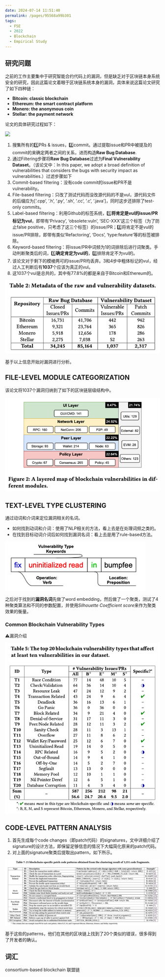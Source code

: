 ```yaml
---
date: 2024-07-14 11:51:40
permalink: /pages/95568a99b301
tags: 
  - FSE
  - 2022
  - Blockchain
  - Empirical Study
---
```


## 研究问题

之前的工作主要集中于研究智能合约代码上的漏洞，但是缺乏对于区块链本身系统安全的研究，因此这篇论文着眼于区块链系统本身的漏洞，具体来说这篇论文研究了如下四种链：

- **Bitcoin: classic blockchain**
- **Ethereum: the smart contract platform**
- **Monero: the anonymous coin**
- **Stellar: the payment network**

论文的具体研究过程如下：

![](https://d3i71xaburhd42.cloudfront.net/14c4a6901701a4b2c65196fe6d95e4b323a8d7a3/2-Figure1-1.png)

1. 搜集所有的1️⃣PRs & issues，2️⃣commit。通过提取issue和PR中被提及的commit的来确定两者之间的关系，进而构造**Raw Bug Database**.
2. 通过Filtering步骤将**Raw Bug Database**过滤为**Final Vulnerability Dataset**。（该论文中：In this paper, we adopt a broad definition of vulnerabilities that considers the bugs with security impact as vulnerabilities.）过滤步骤如下
  1. Commit-based filtering：没有code commit的issue和PR不是vulnerability。
  2. File-based filtering：只改了测试代码而没改源代码的不是vul，源代码文件的后缀应为[‘.cpp’, ‘.h’, ‘.py’, ‘.sh’, ‘.cc’, ‘.c’, ‘.java’]，同时这步还排除了test-only commits。
  3. Label-based filtering：利用Github的标签系统，1️⃣**将肯定是vul的issue/PR标记为vul**，即带有‘Privacy’, ‘obsolete:vuln’, ‘SEC-XXX’这三个标签（为了防止false positive，只考虑了这三个标签）的issue/PR；2️⃣将肯定不是vul的issue/PR排除，即带有类似‘Refactoring’, ‘Docs’, ‘type:feature’等的标签被排除。
  4. Keyword-based filtering：将issue/PR中词频为1的词排除后进行词聚类。手动判断聚类后的词，1️⃣**确定肯定为vul的**，2️⃣排除肯定不为vul的。
  5. 该论文对于剩下的模棱两可的issue/PR均丢弃。3和4步中粗体标记的vul，经过人工判断后有**1037**个应该为真正的vul。
3. 这1037个vul是总共的，其中有77.8%的都是来自于Bitcoin和Ethereum的。

![table2](https://raw.githubusercontent.com/Yiteng-Peng/imgs-hosting/main/1f8b8c9eadfc.png)

基于以上信息开始对漏洞进行分析。

## FILE-LEVEL MODULE CATEGORIZATION

该论文将1037个漏洞归纳到了如下的区块链层级结构中。

![fig2](https://raw.githubusercontent.com/Yiteng-Peng/imgs-hosting/main/0e6c70cbff7e.png)

## TEXT-LEVEL TYPE CLUSTERING

通过动词和介词来定位漏洞相关的名词。

- 如何找到动词和介词：使用了NLP相关的方法，看上去是在处理词频之类的。
- 在找到目标动词介词后如何找到漏洞名词：看上去是用了rule-based方法。

![fig3](https://raw.githubusercontent.com/Yiteng-Peng/imgs-hosting/main/0c6b3d36ded4.png)

之后对于找到的**漏洞名词**先做了word embedding，然后做了一个聚类，测试了4种聚类算法和不同的参数配置，并使用*Silhouette Coefficient score*来作为聚类效果的衡量。

### Common Blockchain Vulnerability Types

⚠️漏洞介绍

![tab5](https://raw.githubusercontent.com/Yiteng-Peng/imgs-hosting/main/2a9bdd558b6e.png)

## CODE-LEVEL PATTERN ANALYSIS

1. 首先生成每个code changes（即patch代码）的signatures，文中详细介绍了signature的设计方法，即保留足够信息的情况下大幅简化原来的patch代码。
2. 对上面的signature聚类后提取出pattern，如下所示。

![tab7](https://raw.githubusercontent.com/Yiteng-Peng/imgs-hosting/main/fab0ee9c5bd2.png)

基于这些的patterns，他们在其他的区块链上找到了20个类似的错误，很多得到了开发者的确认。

## 词汇

consortium-based blockchain 联盟链